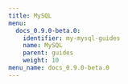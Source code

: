 ```yaml
---
title: MySQL
menu:
  docs_0.9.0-beta.0:
    identifier: my-mysql-guides
    name: MySQL
    parent: guides
    weight: 10
menu_name: docs_0.9.0-beta.0
---
```

